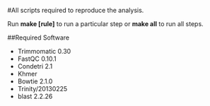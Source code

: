 #All scripts required to reproduce the analysis.

Run __make [rule]__ to run a particular step or __make all__ to run all steps.

##Required Software

* Trimmomatic 0.30
* FastQC 0.10.1
* Condetri 2.1
* Khmer
* Bowtie 2.1.0
* Trinity/20130225
* blast 2.2.26
